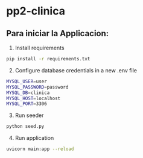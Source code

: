 # pp2-clinica

## Para iniciar la Applicacion:

1. Install requirements

```bash
pip install -r requirements.txt
```

2. Configure database credentials in a new .env file

```bash
MYSQL_USER=user
MYSQL_PASSWORD=password
MYSQL_DB=clinica
MYSQL_HOST=localhost
MYSQL_PORT=3306
```

3. Run seeder

```bash
python seed.py
```

4. Run application

```bash
uvicorn main:app --reload
```
